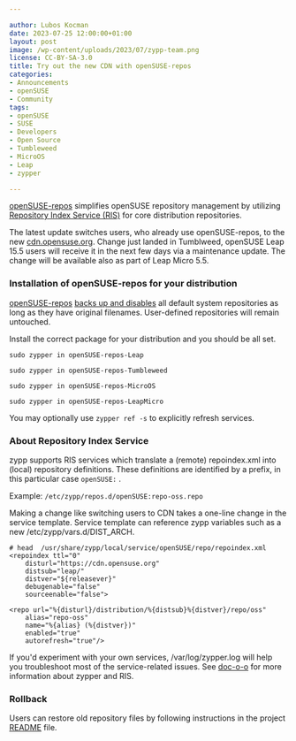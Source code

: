 ```yaml
---

author: Lubos Kocman
date: 2023-07-25 12:00:00+01:00
layout: post
image: /wp-content/uploads/2023/07/zypp-team.png
license: CC-BY-SA-3.0
title: Try out the new CDN with openSUSE-repos
categories:
- Announcements
- openSUSE
- Community
tags:
- openSUSE
- SUSE
- Developers
- Open Source
- Tumbleweed
- MicroOS
- Leap
- zypper

---
```


[openSUSE-repos](https://github.com/openSUSE/openSUSE-repos) simplifies openSUSE repository management by utilizing [Repository Index Service (RIS)](https://en.opensuse.org/openSUSE:Standards_Repository_Index_Service) for core distribution repositories.

The latest update switches users, who already use openSUSE-repos, to the new [cdn.opensuse.org](https://code.opensuse.org/leap/features/issue/128). Change just landed in Tumblweed, openSUSE Leap 15.5 users will receive it in the next few days via a maintenance update. The change will be available also as part of Leap Micro 5.5.

### Installation of openSUSE-repos for your distribution

[openSUSE-repos](https://github.com/openSUSE/openSUSE-repos) [backs up and disables](https://github.com/openSUSE/openSUSE-repos/pull/26/files#diff-884378f84879c3adc93b6ee826da6c8c39ea6d299cb2352270538d95d9acb960) all default system repositories as long as they have original filenames.
User-defined repositories will remain untouched.

Install the correct package for your distribution and you should be all set.

`sudo zypper in openSUSE-repos-Leap` 

`sudo zypper in openSUSE-repos-Tumbleweed`

`sudo zypper in openSUSE-repos-MicroOS`

`sudo zypper in openSUSE-repos-LeapMicro`
  
You may optionally use `zypper ref -s` to explicitly refresh services.

### About Repository Index Service

zypp supports RIS services which translate a (remote) repoindex.xml into (local) repository definitions.
These definitions are identified by a prefix, in this particular case ```openSUSE:``` .

Example:
```/etc/zypp/repos.d/openSUSE:repo-oss.repo```

Making a change like switching users to CDN takes a one-line change in the service template.
Service template can reference zypp variables such as a new /etc/zypp/vars.d/DIST_ARCH.

```# head  /usr/share/zypp/local/service/openSUSE/repo/repoindex.xml```<br>
```<repoindex ttl="0"```<br>
```    disturl="https://cdn.opensuse.org"```<br>
```    distsub="leap/"```<br>
```    distver="${releasever}"```<br>
```    debugenable="false"```<br>
```    sourceenable="false">```<br>

```<repo url="%{disturl}/distribution/%{distsub}%{distver}/repo/oss"```<br>
```    alias="repo-oss"```<br>
```    name="%{alias} (%{distver})"```<br>
```    enabled="true"```<br>
```    autorefresh="true"/>```<br>

If you'd experiment with your own services, /var/log/zypper.log will help you troubleshoot most of the service-related issues.
See [doc-o-o](https://doc.opensuse.org/projects/libzypp/HEAD/zypp-services.html) for more information about zypper and RIS.

### Rollback

Users can restore old repository files by following instructions in the project [README](https://github.com/openSUSE/openSUSE-repos#restoring-original-distribution-repositories) file.
 
<meta name="openSUSE, Tumbleweed, Developers, sysadmin, user, Open Source, rolling release, gamers, superuser, distrowatch, hacker, Leap, MicroOS, zypper, zypp-services" content="HTML,CSS,XML,JavaScript">

